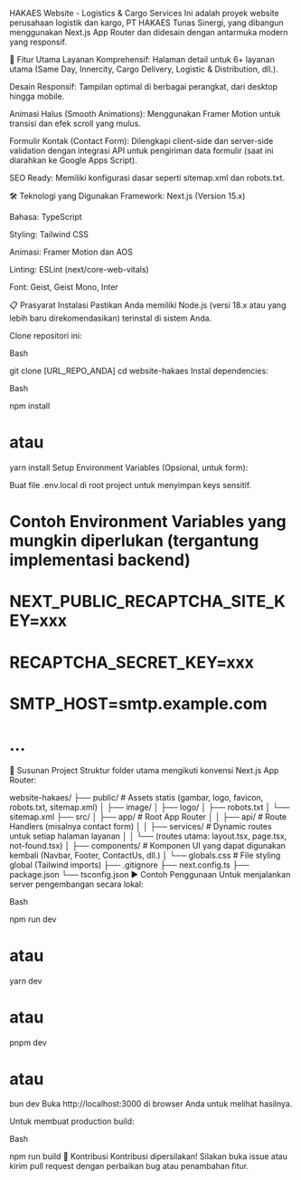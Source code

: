 HAKAES Website - Logistics & Cargo Services
Ini adalah proyek website perusahaan logistik dan kargo, PT HAKAES Tunas Sinergi, yang dibangun menggunakan Next.js App Router dan didesain dengan antarmuka modern yang responsif.

🚀 Fitur Utama
Layanan Komprehensif: Halaman detail untuk 6+ layanan utama (Same Day, Innercity, Cargo Delivery, Logistic & Distribution, dll.).

Desain Responsif: Tampilan optimal di berbagai perangkat, dari desktop hingga mobile.

Animasi Halus (Smooth Animations): Menggunakan Framer Motion untuk transisi dan efek scroll yang mulus.

Formulir Kontak (Contact Form): Dilengkapi client-side dan server-side validation dengan integrasi API untuk pengiriman data formulir (saat ini diarahkan ke Google Apps Script).

SEO Ready: Memiliki konfigurasi dasar seperti sitemap.xml dan robots.txt.

🛠️ Teknologi yang Digunakan
Framework: Next.js (Version 15.x)

Bahasa: TypeScript

Styling: Tailwind CSS

Animasi: Framer Motion dan AOS

Linting: ESLint (next/core-web-vitals)

Font: Geist, Geist Mono, Inter

📋 Prasyarat Instalasi
Pastikan Anda memiliki Node.js (versi 18.x atau yang lebih baru direkomendasikan) terinstal di sistem Anda.

Clone repositori ini:

Bash

git clone [URL_REPO_ANDA]
cd website-hakaes
Instal dependencies:

Bash

npm install
# atau
yarn install
Setup Environment Variables (Opsional, untuk form):

Buat file .env.local di root project untuk menyimpan keys sensitif.

# Contoh Environment Variables yang mungkin diperlukan (tergantung implementasi backend)
# NEXT_PUBLIC_RECAPTCHA_SITE_KEY=xxx
# RECAPTCHA_SECRET_KEY=xxx
# SMTP_HOST=smtp.example.com
# ...
📁 Susunan Project
Struktur folder utama mengikuti konvensi Next.js App Router:

website-hakaes/
├── public/                # Assets statis (gambar, logo, favicon, robots.txt, sitemap.xml)
│   ├── image/
│   ├── logo/
│   ├── robots.txt
│   └── sitemap.xml
├── src/
│   ├── app/               # Root App Router
│   │   ├── api/           # Route Handlers (misalnya contact form)
│   │   ├── services/      # Dynamic routes untuk setiap halaman layanan
│   │   └── (routes utama: layout.tsx, page.tsx, not-found.tsx)
│   ├── components/        # Komponen UI yang dapat digunakan kembali (Navbar, Footer, ContactUs, dll.)
│   └── globals.css        # File styling global (Tailwind imports)
├── .gitignore
├── next.config.ts
├── package.json
└── tsconfig.json
▶️ Contoh Penggunaan
Untuk menjalankan server pengembangan secara lokal:

Bash

npm run dev
# atau
yarn dev
# atau
pnpm dev
# atau
bun dev
Buka http://localhost:3000 di browser Anda untuk melihat hasilnya.

Untuk membuat production build:

Bash

npm run build
🤝 Kontribusi
Kontribusi dipersilakan! Silakan buka issue atau kirim pull request dengan perbaikan bug atau penambahan fitur.

